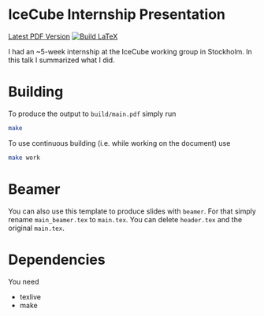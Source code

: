 IceCube Internship Presentation
===
[Latest PDF Version](https://github.com/The-Ludwig/icecube-internship-presentation/releases/latest/download/latex-template.pdf)
[![Build LaTeX](https://github.com/The-Ludwig/icecube-internship-presentation/actions/workflows/build.yml/badge.svg)](https://github.com/The-Ludwig/icecube-internship-presentation/actions/workflows/build.yml)

I had an ~5-week internship at the IceCube working group in Stockholm. In this talk I summarized what I did.


# Building
To produce the output to `build/main.pdf` simply run
```sh
make
```

To use continuous building (i.e. while working on the document) use 
```sh
make work
```

# Beamer
You can also use this template to produce slides with `beamer`.
For that simply rename `main_beamer.tex` to `main.tex`. 
You can delete `header.tex` and the original `main.tex`. 

# Dependencies 
You need 
- texlive 
- make
